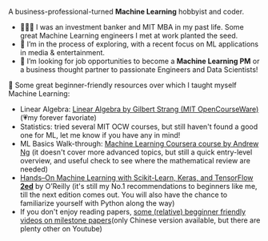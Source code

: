 A business-professional-turned **Machine Learning** hobbyist and coder.

- 👩🏻‍💼 I was an investment banker and MIT MBA in my past life. Some great Machine Learning engineers I met at work planted the seed.
- 🔭 I’m in the process of exploring, with a recent focus on ML applications in media & entertainment.
- 👯 I’m looking for job opportunities to become a **Machine Learning PM** or a business thought partner to passionate Engineers and Data Scientists!

🌱 Some great beginner-friendly resources over which I taught myself Machine Learning:
- Linear Algebra: [Linear Algebra by Gilbert Strang (MIT OpenCourseWare)](https://www.youtube.com/playlist?list=PL221E2BBF13BECF6C) (💗my forever favoriate)
- Statistics: tried several MIT OCW courses, but still haven't found a good one for ML, let me know if you have any in mind!
- ML Basics Walk-through: [Machine Learning Coursera course by Andrew Ng](https://www.coursera.org/specializations/machine-learning-introduction#courses) (it doesn't cover more advanced topics, but still a quick entry-level overview, and useful check to see where the mathematical review are needed)
- [Hands–On Machine Learning with Scikit-Learn, Keras, and TensorFlow **2ed**](https://www.amazon.com/Hands-Machine-Learning-Scikit-Learn-TensorFlow/dp/1492032646) by O’Reilly (it's still my No.1 recommendations to beginners like me, till the next edition comes out. You will also have the chance to familiarize yourself with Python along the way)
- If you don't enjoy reading papers, [some (relative) begginner friendly videos on milestone papers](https://www.youtube.com/@AI-qb8eh/videos)(only Chinese version available, but there are plenty other on Youtube)

<!--
**silviazeng/silviazeng** is a ✨ _special_ ✨ repository because its `README.md` (this file) appears on your GitHub profile.

Here are some ideas to get you started:

- 🔭 I’m currently working on ...
- 🌱 I’m currently learning ...
- 👯 I’m looking to collaborate on ...
- 🤔 I’m looking for help with ...
- 💬 Ask me about ...
- 📫 How to reach me: ...
- 😄 Pronouns: ...
- ⚡ Fun fact: ...
-->
